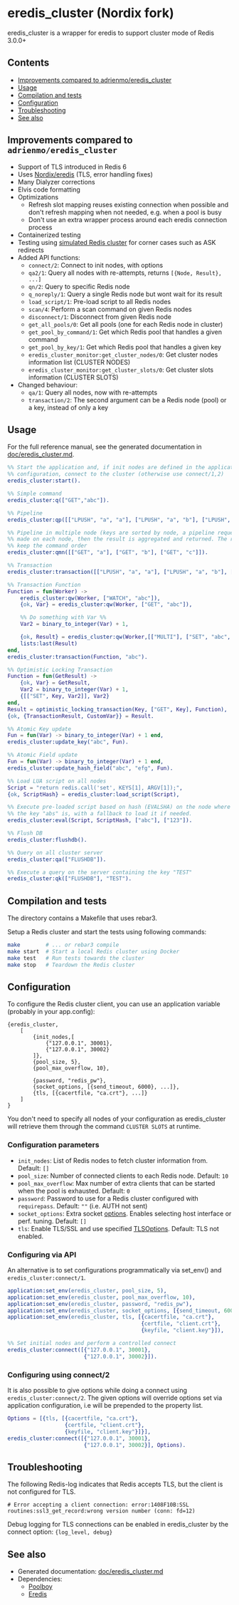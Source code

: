# eredis_cluster (Nordix fork)

eredis_cluster is a wrapper for eredis to support cluster mode of Redis 3.0.0+

## Contents

* [Improvements compared to adrienmo/eredis_cluster](#improvements-compared-to-adrienmoeredis_cluster)
* [Usage](#usage)
* [Compilation and tests](#compilation-and-tests)
* [Configuration](#configuration)
* [Troubleshooting](#troubleshooting)
* [See also](#see-also)

## Improvements compared to `adrienmo/eredis_cluster`

* Support of TLS introduced in Redis 6
* Uses [Nordix/eredis](https://github.com/Nordix/eredis) (TLS, error handling fixes)
* Many Dialyzer corrections
* Elvis code formatting
* Optimizations
  * Refresh slot mapping reuses existing connection when
    possible and don't refresh mapping when not needed, e.g. when a pool is busy
  * Don't use an extra wrapper process around each eredis connection process
* Containerized testing
* Testing using [simulated Redis cluster](https://github.com/Nordix/fakeredis_cluster) for corner cases such as ASK redirects
* Added API functions:
  - `connect/2`:              Connect to init nodes, with options
  - `qa2/1`:                  Query all nodes with re-attempts, returns
                              `[{Node, Result}, ...]`
  - `qn/2`:                   Query to specific Redis node
  - `q_noreply/1`:            Query a single Redis node but wont wait for its result
  - `load_script/1`:          Pre-load script to all Redis nodes
  - `scan/4`:                 Perform a scan command on given Redis nodes
  - `disconnect/1`:           Disconnect from given Redis node
  - `get_all_pools/0`:        Get all pools (one for each Redis node in cluster)
  - `get_pool_by_command/1`:  Get which Redis pool that handles a given command
  - `get_pool_by_key/1`:      Get which Redis pool that handles a given key
  - `eredis_cluster_monitor:get_cluster_nodes/0`: Get cluster nodes information
    list (CLUSTER NODES)
  - `eredis_cluster_monitor:get_cluster_slots/0`: Get cluster slots information
    (CLUSTER SLOTS)
* Changed behaviour:
  - `qa/1`:                   Query all nodes, now with re-attempts
  - `transaction/2`:          The second argument can be a Redis node (pool) or
                              a key, instead of only a key

## Usage

For the full reference manual, see the generated documentation in
[doc/eredis_cluster.md](doc/eredis_cluster.md).

```erlang
%% Start the application and, if init nodes are defined in the application
%% configuration, connect to the cluster (otherwise use connect/1,2)
eredis_cluster:start().

%% Simple command
eredis_cluster:q(["GET","abc"]).

%% Pipeline
eredis_cluster:qp([["LPUSH", "a", "a"], ["LPUSH", "a", "b"], ["LPUSH", "a", "c"]]).

%% Pipeline in multiple node (keys are sorted by node, a pipeline request is
%% made on each node, then the result is aggregated and returned. The response
%% keep the command order
eredis_cluster:qmn([["GET", "a"], ["GET", "b"], ["GET", "c"]]).

%% Transaction
eredis_cluster:transaction([["LPUSH", "a", "a"], ["LPUSH", "a", "b"], ["LPUSH", "a", "c"]]).

%% Transaction Function
Function = fun(Worker) ->
    eredis_cluster:qw(Worker, ["WATCH", "abc"]),
    {ok, Var} = eredis_cluster:qw(Worker, ["GET", "abc"]),

    %% Do something with Var %%
    Var2 = binary_to_integer(Var) + 1,

    {ok, Result} = eredis_cluster:qw(Worker,[["MULTI"], ["SET", "abc", Var2], ["EXEC"]]),
    lists:last(Result)
end,
eredis_cluster:transaction(Function, "abc").

%% Optimistic Locking Transaction
Function = fun(GetResult) ->
    {ok, Var} = GetResult,
    Var2 = binary_to_integer(Var) + 1,
    {[["SET", Key, Var2]], Var2}
end,
Result = optimistic_locking_transaction(Key, ["GET", Key], Function),
{ok, {TransactionResult, CustomVar}} = Result.

%% Atomic Key update
Fun = fun(Var) -> binary_to_integer(Var) + 1 end,
eredis_cluster:update_key("abc", Fun).

%% Atomic Field update
Fun = fun(Var) -> binary_to_integer(Var) + 1 end,
eredis_cluster:update_hash_field("abc", "efg", Fun).

%% Load LUA script on all nodes
Script = "return redis.call('set', KEYS[1], ARGV[1]);",
{ok, ScriptHash} = eredis_cluster:load_script(Script),

%% Execute pre-loaded script based on hash (EVALSHA) on the node where
%% the key "abs" is, with a fallback to load it if needed.
eredis_cluster:eval(Script, ScriptHash, ["abc"], ["123"]).

%% Flush DB
eredis_cluster:flushdb().

%% Query on all cluster server
eredis_cluster:qa(["FLUSHDB"]).

%% Execute a query on the server containing the key "TEST"
eredis_cluster:qk(["FLUSHDB"], "TEST").
```

## Compilation and tests

The directory contains a Makefile that uses rebar3.

Setup a Redis cluster and start the tests using following commands:

```bash
make        # ... or rebar3 compile
make start  # Start a local Redis cluster using Docker
make test   # Run tests towards the cluster
make stop   # Teardown the Redis cluster
```

## Configuration

To configure the Redis cluster client, you can use an application variable
(probably in your app.config):

    {eredis_cluster,
        [
            {init_nodes,[
                {"127.0.0.1", 30001},
                {"127.0.0.1", 30002}
            ]},
            {pool_size, 5},
            {pool_max_overflow, 10},

            {password, "redis_pw"},
            {socket_options, [{send_timeout, 6000}, ...]},
            {tls, [{cacertfile, "ca.crt"}, ...]}
        ]
    }

You don't need to specify all nodes of your configuration as eredis_cluster will
retrieve them through the command `CLUSTER SLOTS` at runtime.

### Configuration parameters

* `init_nodes`: List of Redis nodes to fetch cluster information from. Default: `[]`
* `pool_size`: Number of connected clients to each Redis node. Default: `10`
* `pool_max_overflow`: Max number of extra clients that can be started when the pool is exhausted. Default: `0`
* `password`: Password to use for a Redis cluster configured with `requirepass`. Default: `""` (i.e. AUTH not sent)
* `socket_options`: Extra socket [options](http://erlang.org/doc/man/gen_tcp.html#type-option). Enables selecting host interface or perf. tuning. Default: `[]`
* `tls`: Enable TLS/SSL and use specified [TLSOptions](https://erlang.org/doc/man/ssl.html#type-client_option). Default: TLS not enabled.

### Configuring via API

An alternative is to set configurations programmatically via set_env() and `eredis_cluster:connect/1`.

```erlang
application:set_env(eredis_cluster, pool_size, 5),
application:set_env(eredis_cluster, pool_max_overflow, 10),
application:set_env(eredis_cluster, password, "redis_pw"),
application:set_env(eredis_cluster, socket_options, [{send_timeout, 6000}]),
application:set_env(eredis_cluster, tls, [{cacertfile, "ca.crt"},
                                          {certfile, "client.crt"},
                                          {keyfile, "client.key"}]),

%% Set initial nodes and perform a controlled connect
eredis_cluster:connect([{"127.0.0.1", 30001},
                        {"127.0.0.1", 30002}]).
```

### Configuring using connect/2

It is also possible to give options while doing a connect using `eredis_cluster:connect/2`.
The given options will override options set via application configuration,
i.e will be prepended to the property list.

```erlang
Options = [{tls, [{cacertfile, "ca.crt"},
                  {certfile, "client.crt"},
                  {keyfile, "client.key"}]}],
eredis_cluster:connect([{"127.0.0.1", 30001},
                        {"127.0.0.1", 30002}], Options).
```

## Troubleshooting

The following Redis-log indicates that Redis accepts TLS, but the client is not configured for TLS.

```
# Error accepting a client connection: error:1408F10B:SSL routines:ssl3_get_record:wrong version number (conn: fd=12)
```

Debug logging for TLS connections can be enabled in eredis_cluster by the connect option: `{log_level, debug}`

## See also

* Generated documentation: [doc/eredis_cluster.md](doc/eredis_cluster.md)
* Dependencies:
  * [Poolboy](https://github.com/devinus/poolboy)
  * [Eredis](https://github.com/Nordix/eredis)